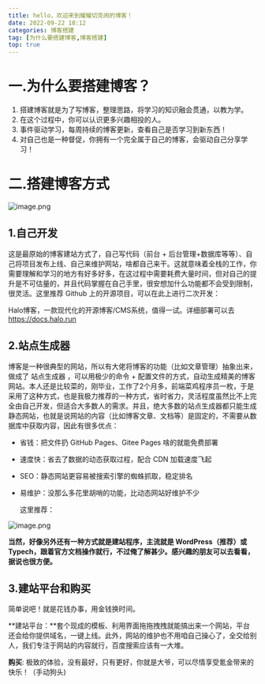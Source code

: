 ```yaml
---
title: hello，欢迎来到耀耀切克闹的博客！
date: 2022-09-22 18:12
categories: 博客搭建
tag: [为什么要搭建博客,博客搭建] 
top: true
---
```





# 一.为什么要搭建博客？

1. 搭建博客就是为了写博客，整理思路，将学习的知识融会贯通，以教为学。
2. 在这个过程中，你可以认识更多兴趣相投的人。
3. 事件驱动学习，每周持续的博客更新，查看自己是否学习到新东西！
4. 对自己也是一种督促，你拥有一个完全属于自己的博客，会驱动自己分享学习！

# 二.搭建博客方式

![image.png](https://p1-juejin.byteimg.com/tos-cn-i-k3u1fbpfcp/c43a9e29f11943a0bfdda5c3ab74f953~tplv-k3u1fbpfcp-watermark.image?)

## 1.自己开发

这是最原始的博客建站方式了，自己写代码（前台 + 后台管理+数据库等等）、自己将项目发布上线、自己来维护网站，啥都自己来干。这就意味着全栈的工作，你需要理解和学习的地方有好多好多，在这过程中需要耗费大量时间，但对自己的提升是不可估量的，并且代码掌握在自己手里，很安想加什么功能都不会受到限制，很灵活。这里推荐 Github 上的开源项目，可以在此上进行二次开发：

Halo博客，一款现代化的开源博客/CMS系统，值得一试。详细部署可以去  https://docs.halo.run

## 2.站点生成器

博客是一种很典型的网站，所以有大佬将博客的功能（比如文章管理）抽象出来，做成了 站点生成器 ，可以用极少的命令 + 配置文件的方式，自动生成精美的博客网站。本人还是比较菜的，刚毕业，工作了2个月多，前端菜鸡程序员一枚，于是采用了这种方式，也是我极力推荐的一种方式，省时省力，灵活程度虽然比不上完全由自己开发，但适合大多数人的需求。并且，绝大多数的站点生成器都只能生成静态网站，也就是说网站的内容（比如博客文章、文档等）是固定的，不需要从数据库中获取内容，因此有很多优点：

- 省钱：把文件扔 GitHub Pages、Gitee Pages 啥的就能免费部署

- 速度快：省去了数据的动态获取过程，配合 CDN 加载速度飞起

- SEO：静态网站更容易被搜索引擎的蜘蛛抓取，稳定排名

- 易维护：没那么多花里胡哨的功能，比动态网站好维护不少

  这里推荐：

![image.png](https://p1-juejin.byteimg.com/tos-cn-i-k3u1fbpfcp/9da46d8689f54c17b43c325b00bfa08a~tplv-k3u1fbpfcp-watermark.image?)

   
  
  **当然，好像另外还有一种方式就是建站程序，主流就是 WordPress（推荐）或 Typech，跟着官方文档操作就行，不过俺了解甚少。感兴趣的朋友可以去看看，据说也很方便。**
  
  

## 3.建站平台和购买

 简单说吧！就是花钱办事，用金钱换时间。

**建站平台：**套个现成的模板、利用界面拖拖拽拽就能搞出来一个网站，平台还会给你提供域名，一键上线。此外，网站的维护也不用咱自己操心了，全交给别人，我们专注于网站的内容就行，百度搜索应该有一大堆。

**购买**: 极致的体验，没有最好，只有更好，你就是大爷，可以尽情享受氪金带来的快乐！（手动狗头)